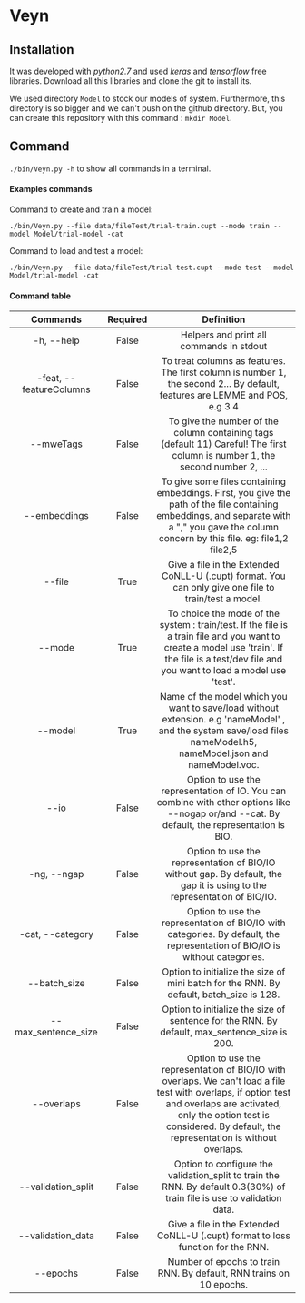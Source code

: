 # Veyn

## Installation

It was developed with _python2.7_ and used _keras_ and _tensorflow_ free libraries.
Download all this libraries and clone the git to install its.

We used directory `Model` to stock our models of system. Furthermore, this directory is so bigger and we can't push on the github directory.
But, you can create this repository with this command : `mkdir Model`.

## Command

`./bin/Veyn.py -h` to show all commands in a terminal.

#### Examples commands

Command to create and train a model:

`./bin/Veyn.py --file data/fileTest/trial-train.cupt --mode train --model Model/trial-model -cat`

Command to load and test a model:

`./bin/Veyn.py --file data/fileTest/trial-test.cupt --mode test --model Model/trial-model -cat`

#### Command table

| Commands | Required | Definition |
| :----: | :----: | :------------: |
| -h, --help | False | Helpers and print all commands in stdout |
| -feat, --featureColumns | False | To treat columns as features. The first column is number 1, the second 2... By default, features are LEMME and POS, e.g 3 4|
| --mweTags | False | To give the number of the column containing tags (default 11) Careful! The first column is number 1, the second number 2, ...|
|--embeddings| False | To give some files containing embeddings. First, you give the path of the file containing embeddings, and separate with a \",\" you gave the column concern by this file. eg: file1,2 file2,5|
| --file | True | Give a file in the Extended CoNLL-U (.cupt) format. You can only give one file to train/test a model. |
|--mode | True | To choice the mode of the system : train/test. If the file is a train file and you want to create a model use \'train\'. If the file is a test/dev file and you want to load a model use \'test\'.|
|--model | True | Name of the model which you want to save/load without extension. e.g \'nameModel\' , and the system save/load files nameModel.h5, nameModel.json and nameModel.voc.|
| --io | False |   Option to use the representation of IO. You can combine with other options like --nogap or/and --cat. By default, the representation is BIO.|                    
| -ng, --ngap | False | Option to use the representation of BIO/IO without gap. By default, the gap it is using to the representation of BIO/IO.|
|-cat, --category|False |Option to use the representation of BIO/IO with categories. By default, the representation of BIO/IO is without categories.|
|--batch_size| False |Option to initialize the size of mini batch for the RNN. By default, batch_size is 128.|
|--max_sentence_size| False |Option to initialize the size of sentence for the RNN. By default, max_sentence_size is 200.|
|--overlaps|False| Option to use the representation of BIO/IO with overlaps. We can't load a file test with overlaps, if option test and overlaps are activated, only the option test is considered. By default, the representation is without overlaps. |
|--validation_split|False| Option to configure the validation_split to train the RNN. By default 0.3(30%) of train file is use to validation data.|
|--validation_data|False| Give a file in the Extended CoNLL-U (.cupt) format to loss function for the RNN.|
|--epochs|False| Number of epochs to train RNN. By default, RNN trains on 10 epochs.|


